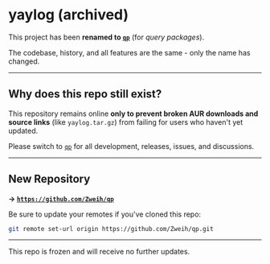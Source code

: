 # yaylog (archived)

This project has been **renamed to [`qp`](https://github.com/Zweih/qp)** (for *query packages*).

The codebase, history, and all features are the same - only the name has changed.

---

## Why does this repo still exist?

This repository remains online **only to prevent broken AUR downloads and source links** (like `yaylog.tar.gz`) from failing for users who haven't yet updated.

Please switch to [`qp`](https://github.com/Zweih/qp) for all development, releases, issues, and discussions.

---

## New Repository

**→ [`https://github.com/Zweih/qp`](https://github.com/Zweih/qp)**

Be sure to update your remotes if you've cloned this repo:

```bash
git remote set-url origin https://github.com/Zweih/qp.git
```

---

This repo is frozen and will receive no further updates.

